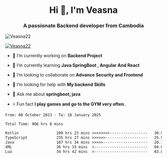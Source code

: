 <h1 align="center">Hi 👋, I'm Veasna</h1>
<h3 align="center">A passionate Backend developer from Cambodia</h3>

<p align="left"> <img src="https://komarev.com/ghpvc/?username=Veasna22&label=Profile%20views&color=0e75b6&style=flat" alt="Veasna22" /> </p>

<p align="left"> <a href="https://github.com/ryo-ma/github-profile-trophy"><img src="https://github-profile-trophy.vercel.app/?username=veasna22&theme=dracula" alt="Veasna22" /></a> </p>

- 🔭 I’m currently working on **Backend Project**

- 🌱 I’m currently learning **Java SpringBoot , Angular And React**

- 👯 I’m looking to collaborate on **Advance Security and Frontend**

- 🤝 I’m looking for help with **My backend Skills**

- 💬 Ask me about **springboot, java**

- ⚡ Fun fact **I play games and go to the GYM very often.**

<!--START_SECTION:waka-->

```txt
From: 08 October 2023 - To: 18 January 2025

Total Time: 906 hrs 8 mins

Kotlin                 280 hrs 23 mins >>>>>>>>-----------------   30.94 %
TypeScript             235 hrs 27 mins >>>>>>-------------------   25.98 %
Java                   187 hrs 34 mins >>>>>--------------------   20.70 %
XML                    36 hrs 33 mins  >------------------------   04.03 %
Lua                    34 hrs 42 mins  >------------------------   03.83 %
```

<!--END_SECTION:waka-->
